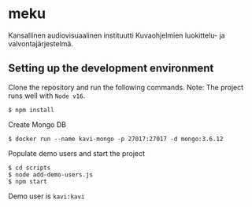 # meku
Kansallinen audiovisuaalinen instituutti Kuvaohjelmien luokittelu- ja valvontajärjestelmä.

## Setting up the development environment
Clone the repository and run the following commands. Note: The project runs well with `Node v16`.
```
$ npm install
```
Create Mongo DB
```
$ docker run --name kavi-mongo -p 27017:27017 -d mongo:3.6.12
```
Populate demo users and start the project
```
$ cd scripts
$ node add-demo-users.js
$ npm start
```
Demo user is `kavi:kavi`
